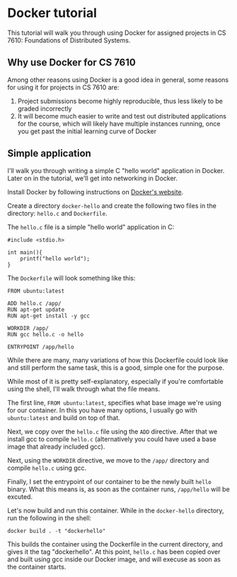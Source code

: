 # Docker tutorial

This tutorial will walk you through using Docker for assigned projects in CS 7610: Foundations of Distributed Systems.

## Why use Docker for CS 7610
Among other reasons using Docker is a good idea in general, some reasons for using it for projects in CS 7610 are:

1. Project submissions become highly reproducible, thus less likely to be graded incorrectly
2. It will become much easier to write and test out distributed applications for the course, which will likely have multiple instances running, once you get past the initial learning curve of Docker


## Simple application
I'll walk you through writing a simple C "hello world" application in Docker. Later on in the tutorial, we'll get into networking in Docker.

Install Docker by following instructions on [Docker's website](https://docs.docker.com/install/).

Create a directory `docker-hello` and create the following two files in the directory: `hello.c` and `Dockerfile`.

The `hello.c` file is a simple "hello world" application in C:
```
#include <stdio.h>

int main(){
	printf("hello world");
}

```

The `Dockerfile` will look something like this:
```
FROM ubuntu:latest

ADD hello.c /app/
RUN apt-get update
RUN apt-get install -y gcc

WORKDIR /app/
RUN gcc hello.c -o hello

ENTRYPOINT /app/hello
```

While there are many, many variations of how this Dockerfile could look like and still perform the same task, this is a good, simple one for the purpose.

While most of it is pretty self-explanatory, especially if you're comfortable using the shell, I'll walk through what the file means.

The first line, `FROM ubuntu:latest`, specifies what base image we're using for our container. In this you have many options, I usually go with `ubuntu:latest` and build on top of that.

Next, we copy over the `hello.c` file using the `ADD` directive. After that we install gcc to compile `hello.c` (alternatively you could have used a base image that already included gcc).

Next, using the `WORKDIR` directive, we move to the `/app/` directory and compile `hello.c` using gcc.

Finally, I set the entrypoint of our container to be the newly built `hello` binary. What this means is, as soon as the container runs, `/app/hello` will be excuted.

Let's now build and run this container. While in the `docker-hello` directory, run the following in the shell:
```
docker build . -t "dockerhello"
```

This builds the container using the Dockerfile in the current directory, and gives it the tag "dockerhello". At this point, `hello.c` has been copied over and built using gcc inside our Docker image, and will execuse as soon as the container starts.